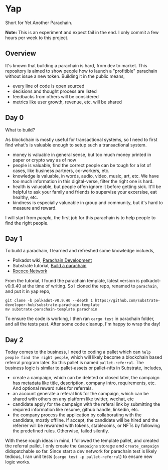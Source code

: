 # Yap

Short for Yet Another Parachain.

**Note:**
This is an experiment and expect fail in the end. I only commit a few hours per week to this project.

## Overview

It's known that building a parachain is hard, from dev to market. This repository is aimed to show people how to launch a "profitible" parachain without issue a new token. Building it in the public means,

- every line of code is open sourced
- decisions and thought process are listed
- feedbacks from others will be considered
- metrics like user growth, revenue, etc. will be shared

## Day 0

What to build?

As blockchain is mostly useful for transactional systems, so I need to first find what's is valuable enough to setup such a transactional system. 
- money is valuable in general sense, but too much money printed in paper or crypto way as of now
- people is valuable, find the correct people can be tough for a lot of cases, like business partners, co-workers, etc.
- knowledge is valuable, in words, audio, video, music, art, etc. We have too much information in this digital-verse, filter the right one is hard.
- health is valueable, but people offen ignore it before getting sick. It'll be helpful to ask your family and friends to supervise your excersise, eat healthy, etc.
- kindness is especially valueable in group and community, but it's hard to measure and reward.

I will start from *people*, the first job for this parachain is to help people to find the right people.

## Day 1

To build a parachain, I learned and refreshed some knowledge inclueds,
- Polkadot wiki, [Parachain Development](https://wiki.polkadot.network/docs/build-pdk)
- Substrate tutorial, [Build a parachain](https://docs.substrate.io/tutorials/build-a-parachain/)
- [Rococo Network](https://substrate.io/developers/rococo-network/)

From the tutorial, I found the parachain template, latest version is polkadot-v0.9.40 at the time of writing. So I cloned the repo, renamed to `parachain`, and put it in yap repo,

```shell
git clone -b polkadot-v0.9.40 --depth 1 https://github.com/substrate-developer-hub/substrate-parachain-template
mv substrate-parachain-template parachain
```

To ensure the code is working, I then ran `cargo test` in parachain folder, and all the tests past. After some code cleanup, I'm happy to wrap the day!

## Day 2

Today comes to the business, I need to coding a pallet which can `help people find the right people`, which will likely become a blockchain based referral program later. So this pallet is named `pallet-referral`. The business logic is similar to pallet-assets or pallet-nfts in Substrate, includes,

- create a campaign, which can be deleted or closed later, the campaign has metadata like title, description, company intro, requirements, etc. And optional reward rules for referrals.
- an account generate a referal link for the campaign, which can be shared with others on any platform like twitter, wechat, etc
- candidate apply for the campaign with the referal link by submitting the required information like resume, github handle, linkedin, etc.
- the company process the application by collaborating with the candidate, mostly offline. If accept, the candidate will be hired and the referrer will be rewarded with tokens, stablecoins, or NFTs by following the predefined rules. Otherwise, failed silently.

With these rough ideas in mind, I followed the template pallet, and created the referral pallet. I only create the `Campaigns` storage and `create_campaign` didspatchable so far. Since start a dev network for parachain test is likely tedious, I ran unit tests (`cargo test -p pallet-referral`) to ensure new logic works.